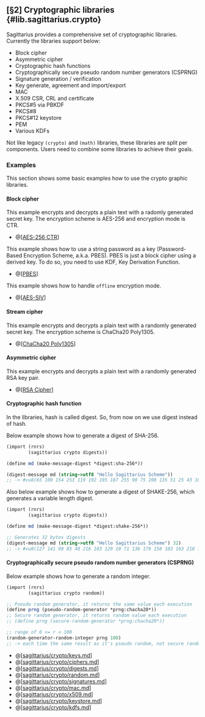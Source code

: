 [§2] Cryptographic libraries {#lib.sagittarius.crypto}
------------------------------------------------------

Sagittarius provides a comprehensive set of cryptographic libraries.
Currently the libraries support below:

- Block cipher
- Asymmetric cipher
- Cryptographic hash functions
- Cryptographically secure pseudo random number generators (CSPRNG)
- Signature generation / verification
- Key generate, agreement and import/export
- MAC
- X.509 CSR, CRL and certificate
- PKCS#5 via PBKDF
- PKCS#8
- PKCS#12 keystore
- PEM
- Various KDFs

Not like legacy `(crypto)` and `(math)` libraries, these libraries are
split per components. Users need to combine some libraries to achieve
their goals.

### Examples

This section shows some basic examples how to use the crypto graphic
libraries.

#### Block cipher

This example encrypts and decrypts a plain text with a radomly generated
secret key. The encryption scheme is AES-256 and encryption mode is CTR.

* @[[AES-256 CTR](../../example/crypto/aes-ctr.scm)]

This example shows how to use a string password as a key
(Password-Based Encryption Scheme, a.k.a. PBES). PBES is just a block cipher
using a derived key. To do so, you need to use KDF, Key Derivation Function.

* @[[PBES](../../example/crypto/pbes.scm)]

This example shows how to handle `offline` encryption mode.

* @[[AES-SIV](../../example/crypto/aes-siv.scm)]

#### Stream cipher

This example encrypts and decrypts a plain text with a randomly generated
secret key. The encryption scheme is ChaCha20 Poly1305.

* @[[ChaCha20 Poly1305](../../example/crypto/chacha20-poly1305.scm)]

#### Asymmetric cipher

This example encrypts and decrypts a plain text with a randomly generated
RSA key pair.

* @[[RSA Cipher](../../example/crypto/rsa-cipher.scm)]

#### Cryptographic hash function

In the libraries, hash is called digest. So, from now on we use digest instead
of hash.

Below example shows how to generate a digest of SHA-256.

```scheme
(import (rnrs)
        (sagittarius crypto digests))

(define md (make-message-digest *digest:sha-256*))

(digest-message md (string->utf8 "Hello Sagittarius Scheme"))
;; -> #vu8(65 109 154 253 119 192 195 187 255 90 75 208 135 51 25 43 106 121 236 172 96 233 38 189 154 240 32 8 116 58 169 237)
```

Also below example shows how to generate a digest of SHAKE-256, which
generates a variable length digest.

```scheme
(import (rnrs)
        (sagittarius crypto digests))

(define md (make-message-digest *digest:shake-256*))

;; Generates 32 bytes digests
(digest-message md (string->utf8 "Hello Sagittarius Scheme") 32)
;; -> #vu8(127 141 98 85 40 216 103 129 10 71 136 179 158 103 163 218 109 65 244 77 119 4 109 54 135 126 225 162 188 58 16 64)
```

#### Cryptographically secure pseudo random number generators (CSPRNG)

Below example shows how to generate a random integer.

```scheme
(import (rnrs)
        (sagittarius crypto random))

;; Pseudo random generator, it returns the same value each execution
(define prng (pseudo-random-generator *prng:chacha20*))
;; Secure random generator, it returns random value each execution
;; (define prng (secure-random-generator *prng:chacha20*))

;; range of 0 <= r < 100
(random-generator-random-integer prng 100)
;; -> each time the same result as it's pseudo random, not secure random
```

* @[[sagittarius/crypto/keys.md](crypto/keys.md)]
* @[[sagittarius/crypto/ciphers.md](crypto/ciphers.md)]
* @[[sagittarius/crypto/digests.md](crypto/digests.md)]
* @[[sagittarius/crypto/random.md](crypto/random.md)]
* @[[sagittarius/crypto/signatures.md](crypto/signatures.md)]
* @[[sagittarius/crypto/mac.md](crypto/mac.md)]
* @[[sagittarius/crypto/x509.md](crypto/x509.md)]
* @[[sagittarius/crypto/keystore.md](crypto/keystore.md)]
* @[[sagittarius/crypto/kdfs.md](crypto/kdfs.md)]
